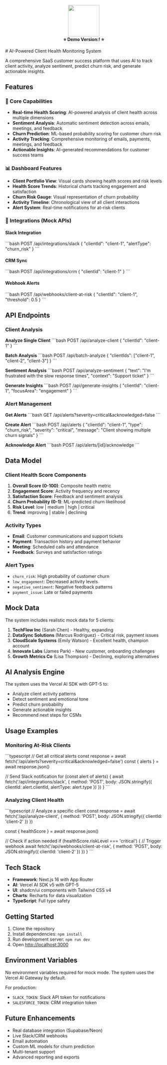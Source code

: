 <p align="center">
  <img src="https://media1.giphy.com/media/v1.Y2lkPTc5MGI3NjExcjlhazd2ajk1NnFzaG1oa3pqeWQ0cTQ5MzJmbzBmOTJ1b3RzNHoxaSZlcD12MV9pbnRlcm5hbF9naWZfYnlfaWQmY3Q9Zw/dsiBEzHV249qubvWdR/giphy.gif" width="100">
  <br>
  <b>⭐ Demo Version:! ⭐</b>
 
</p>
# AI-Powered Client Health Monitoring System

A comprehensive SaaS customer success platform that uses AI to track client activity, analyze sentiment, predict churn risk, and generate actionable insights.

## Features

### 🎯 Core Capabilities

- **Real-time Health Scoring**: AI-powered analysis of client health across multiple dimensions
- **Sentiment Analysis**: Automatic sentiment detection across emails, meetings, and feedback
- **Churn Prediction**: ML-based probability scoring for customer churn risk
- **Activity Tracking**: Comprehensive monitoring of emails, payments, meetings, and feedback
- **Actionable Insights**: AI-generated recommendations for customer success teams

### 📊 Dashboard Features

- **Client Portfolio View**: Visual cards showing health scores and risk levels
- **Health Score Trends**: Historical charts tracking engagement and satisfaction
- **Churn Risk Gauge**: Visual representation of churn probability
- **Activity Timeline**: Chronological view of all client interactions
- **Alert System**: Real-time notifications for at-risk clients

### 🔌 Integrations (Mock APIs)

#### Slack Integration
\`\`\`bash
POST /api/integrations/slack
{
  "clientId": "client-1",
  "alertType": "churn_risk"
}
\`\`\`

#### CRM Sync
\`\`\`bash
POST /api/integrations/crm
{
  "clientId": "client-1"
}
\`\`\`

#### Webhook Alerts
\`\`\`bash
POST /api/webhooks/client-at-risk
{
  "clientId": "client-1",
  "threshold": 0.5
}
\`\`\`

## API Endpoints

### Client Analysis

**Analyze Single Client**
\`\`\`bash
POST /api/analyze-client
{
  "clientId": "client-1"
}
\`\`\`

**Batch Analysis**
\`\`\`bash
POST /api/batch-analyze
{
  "clientIds": ["client-1", "client-2", "client-3"]
}
\`\`\`

**Sentiment Analysis**
\`\`\`bash
POST /api/analyze-sentiment
{
  "text": "I'm frustrated with the slow response times",
  "context": "Support ticket"
}
\`\`\`

**Generate Insights**
\`\`\`bash
POST /api/generate-insights
{
  "clientId": "client-1",
  "focusArea": "engagement"
}
\`\`\`

### Alert Management

**Get Alerts**
\`\`\`bash
GET /api/alerts?severity=critical&acknowledged=false
\`\`\`

**Create Alert**
\`\`\`bash
POST /api/alerts
{
  "clientId": "client-1",
  "type": "churn_risk",
  "severity": "critical",
  "message": "Client showing multiple churn signals"
}
\`\`\`

**Acknowledge Alert**
\`\`\`bash
POST /api/alerts/[id]/acknowledge
\`\`\`

## Data Model

### Client Health Score Components

1. **Overall Score (0-100)**: Composite health metric
2. **Engagement Score**: Activity frequency and recency
3. **Satisfaction Score**: Feedback and sentiment analysis
4. **Churn Probability (0-1)**: ML-predicted churn likelihood
5. **Risk Level**: low | medium | high | critical
6. **Trend**: improving | stable | declining

### Activity Types

- **Email**: Customer communications and support tickets
- **Payment**: Transaction history and payment behavior
- **Meeting**: Scheduled calls and attendance
- **Feedback**: Surveys and satisfaction ratings

### Alert Types

- `churn_risk`: High probability of customer churn
- `low_engagement`: Decreased activity levels
- `negative_sentiment`: Negative feedback patterns
- `payment_issue`: Late or failed payments

## Mock Data

The system includes realistic mock data for 5 clients:

1. **TechFlow Inc** (Sarah Chen) - Healthy, expanding
2. **DataSync Solutions** (Marcus Rodriguez) - Critical risk, payment issues
3. **CloudScale Systems** (Emily Watson) - Excellent health, champion account
4. **Innovate Labs** (James Park) - New customer, onboarding challenges
5. **Growth Metrics Co** (Lisa Thompson) - Declining, exploring alternatives

## AI Analysis Engine

The system uses the Vercel AI SDK with GPT-5 to:

- Analyze client activity patterns
- Detect sentiment and emotional tone
- Predict churn probability
- Generate actionable insights
- Recommend next steps for CSMs

## Usage Examples

### Monitoring At-Risk Clients

\`\`\`typescript
// Get all critical alerts
const response = await fetch('/api/alerts?severity=critical&acknowledged=false')
const { alerts } = await response.json()

// Send Slack notification
for (const alert of alerts) {
  await fetch('/api/integrations/slack', {
    method: 'POST',
    body: JSON.stringify({
      clientId: alert.clientId,
      alertType: alert.type
    })
  })
}
\`\`\`

### Analyzing Client Health

\`\`\`typescript
// Analyze a specific client
const response = await fetch('/api/analyze-client', {
  method: 'POST',
  body: JSON.stringify({ clientId: 'client-2' })
})

const { healthScore } = await response.json()

// Check if action needed
if (healthScore.riskLevel === 'critical') {
  // Trigger webhook
  await fetch('/api/webhooks/client-at-risk', {
    method: 'POST',
    body: JSON.stringify({ clientId: 'client-2' })
  })
}
\`\`\`

## Tech Stack

- **Framework**: Next.js 16 with App Router
- **AI**: Vercel AI SDK v5 with GPT-5
- **UI**: shadcn/ui components with Tailwind CSS v4
- **Charts**: Recharts for data visualization
- **TypeScript**: Full type safety

## Getting Started

1. Clone the repository
2. Install dependencies: `npm install`
3. Run development server: `npm run dev`
4. Open [http://localhost:3000](http://localhost:3000)

## Environment Variables

No environment variables required for mock mode. The system uses the Vercel AI Gateway by default.

For production:
- `SLACK_TOKEN`: Slack API token for notifications
- `SALESFORCE_TOKEN`: CRM integration token

## Future Enhancements

- Real database integration (Supabase/Neon)
- Live Slack/CRM webhooks
- Email automation
- Custom ML models for churn prediction
- Multi-tenant support
- Advanced reporting and exports


